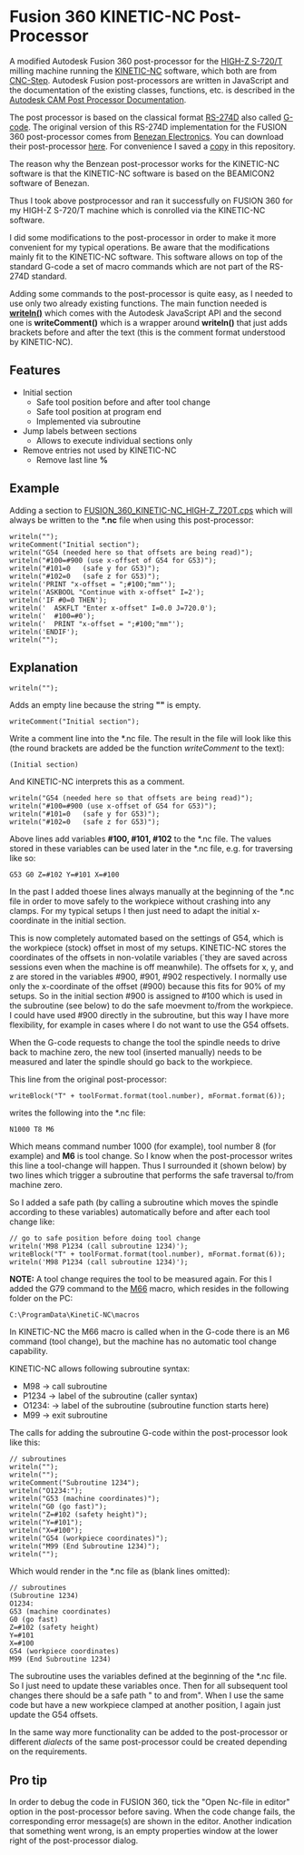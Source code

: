 
# Fusion 360 KINETIC-NC Post-Processor

A modified Autodesk Fusion 360 post-processor for the [HIGH-Z S-720/T](https://www.cnc-step.de/cnc-fraese-high-z-s-720t-kugelgewindetrieb-720x420mm) milling machine running the [KINETIC-NC](https://www.cnc-step.de/cnc-software/kinetic-nc-netzwerk-steuerungssoftware/) software, which both are from [CNC-Step](https://www.cnc-step.de). Autodesk Fusion post-processors are written in JavaScript and the documentation of the existing classes, functions, etc. is described in the [Autodesk CAM Post Processor Documentation](https://cam.autodesk.com/posts/reference/index.html).

The post processor is based on the classical format [RS-274D](https://en.wikipedia.org/wiki/G-code) also called [G-code](https://en.wikipedia.org/wiki/G-code). The original version of this RS-274D implementation for the FUSION 360 post-processor comes from [Benezan Electronics](http://www.benezan-electronics.de/index.html "Click to open Benezan Electronics"). You can download their post-processor [here](http://www.benezan-electronics.de/downloads/Autodesk_HSM_beamicon2.zip). For convenience I saved a [copy](Autodesk_HSM_beamicon2.cps "Click to open Autodesk_HSM_beamicon2.cps") in this repository.

The reason why the Benzean post-processor works for the KINETIC-NC software is that the KINETIC-NC software is based on the BEAMICON2 software of Benezan.

Thus I took above postprocessor and ran it successfully on FUSION 360 for my HIGH-Z S-720/T machine which is conrolled via the KINETIC-NC software. 

I did some modifications to the post-processor in order to make it more convenient for my typical operations. Be aware that the modifications mainly fit to the KINETIC-NC software. This software allows on top of the standard G-code a set of macro commands which are not part of the RS-274D standard.

Adding some commands to the post-processor is quite easy, as I needed to use only two already existing functions. The main function needed is [**writeln()**](https://cam.autodesk.com/posts/reference/classPostProcessor.html#aeb90bf455982d43746741f6dce58279c) which comes with the Autodesk JavaScript API and the second one is **writeComment()** which is a wrapper around **writeln()** that just adds brackets before and after the text (this is the comment format understood by KINETIC-NC).

## Features

 * Initial section
   - Safe tool position before and after tool change
   - Safe tool position at program end
   - Implemented via subroutine 
 * Jump labels between sections
   - Allows to execute individual sections only
 * Remove entries not used by KINETIC-NC
   - Remove last line **%**

## Example

Adding a section to [FUSION_360_KINETIC-NC_HIGH-Z_720T.cps](FUSION_360_KINETIC-NC_HIGH-Z_720T.cps) which will always be written to the **\*.nc** file when using this post-processor:

    writeln("");
    writeComment("Initial section");
    writeln("G54 (needed here so that offsets are being read)");
    writeln("#100=#900 (use x-offset of G54 for G53)");
    writeln("#101=0   (safe y for G53)");
    writeln("#102=0   (safe z for G53)");
    writeln('PRINT "x-offset = ";#100;"mm"');
    writeln('ASKBOOL "Continue with x-offset" I=2');
    writeln('IF #0=0 THEN');
    writeln('  ASKFLT "Enter x-offset" I=0.0 J=720.0');
    writeln('  #100=#0');
    writeln('  PRINT "x-offset = ";#100;"mm"');
    writeln('ENDIF');
    writeln("");

## Explanation

    writeln("");
Adds an empty line because the string **""** is empty.

    writeComment("Initial section");

Write a comment line into the \*.nc file. The result in the file will look like this (the round brackets are added be the function *writeComment* to the text):

    (Initial section)

And KINETIC-NC interprets this as a comment.

    writeln("G54 (needed here so that offsets are being read)");
    writeln("#100=#900 (use x-offset of G54 for G53)");
    writeln("#101=0   (safe y for G53)");
    writeln("#102=0   (safe z for G53)");


Above lines add variables **#100, #101, #102** to the \*.nc file. The values stored in these variables can be used later in the \*.nc file, e.g. for traversing like so:

    G53 G0 Z=#102 Y=#101 X=#100

In the past I added thoese lines always manually at the beginning of the \*.nc file in order to move safely to the workpiece without crashing into any clamps. For my typical setups I then just need to adapt the initial x-coordinate in the initial section.

This is now completely automated based on the settings of G54, which is the workpiece (stock) offset in most of my setups. KINETIC-NC stores the coordinates of the offsets in non-volatile variables (´they are saved across sessions even when the machine is off meanwhile). The offsets for x, y, and z are stored in the variables #900, #901, #902 respectively. I normally use only the x-coordinate of the offset (#900) because this fits for 90% of my setups. So in the initial section #900 is assigned to #100 which is used in the subroutine (see below) to do the safe moevment to/from the workpiece. I could have used #900 directly in the subroutine, but this way I have more flexibility, for example in cases where I do not want to use the G54 offsets.

When the G-code requests to change the tool the spindle needs to drive back to machine zero, the new tool (inserted manually) needs to be measured and later the spindle should go back to the workpiece.

This line from the original post-processor:

    writeBlock("T" + toolFormat.format(tool.number), mFormat.format(6));

writes the following into the \*.nc file:

    N1000 T8 M6

Which means command number 1000 (for example), tool number 8 (for example) and **M6** is tool change. So I know when the post-processor writes this line a tool-change will happen. Thus I surrounded it (shown below) by two lines which trigger a subroutine that performs the safe traversal to/from machine zero.

So I added a safe path (by calling a subroutine which moves the spindle according to these variables) automatically before and after each tool change like:

    // go to safe position before doing tool change
    writeln('M98 P1234 (call subroutine 1234)');
    writeBlock("T" + toolFormat.format(tool.number), mFormat.format(6));
    writeln('M98 P1234 (call subroutine 1234)');

**NOTE:** A tool change requires the tool to be measured again. For this I added the G79 command to the [M66](M66.txt) macro, which resides in the following folder on the PC:

    C:\ProgramData\KinetiC-NC\macros

In KINETIC-NC the M66 macro is called when in the G-code there is an M6 command (tool change), but the machine has no automatic tool change capability.

KINETIC-NC allows following subroutine syntax:

 * M98 &rarr; call subroutine
 * P1234 &rarr; label of the subroutine (caller syntax)
 * O1234: &rarr; label of the subroutine (subroutine function starts here)
 * M99 &rarr; exit subroutine

The calls for adding the subroutine G-code within the post-processor look like this:

    // subroutines
    writeln("");
    writeln("");
    writeComment("Subroutine 1234");
    writeln("O1234:");
    writeln("G53 (machine coordinates)");
    writeln("G0 (go fast)");
    writeln("Z=#102 (safety height)");
    writeln("Y=#101");
    writeln("X=#100");
    writeln("G54 (workpiece coordinates)");
    writeln("M99 (End Subroutine 1234)");
    writeln("");

Which would render in the \*.nc file as (blank lines omitted):

    // subroutines
    (Subroutine 1234)
    O1234:
    G53 (machine coordinates)
    G0 (go fast)
    Z=#102 (safety height)
    Y=#101
    X=#100
    G54 (workpiece coordinates)
    M99 (End Subroutine 1234)
    
The subroutine uses the variables defined at the beginning of the \*.nc file. So I just need to update these variables once. Then for all subsequent tool changes there should be a safe path " to and from". When I use the same code but have a new workpiece clamped at another position, I again just update the G54 offsets.

In the same way more functionality can be added to the post-processor or different *dialects* of the same post-processor could be created depending on the requirements.

## Pro tip

In order to debug the code in FUSION 360, tick the "Open Nc-file in editor" option in the post-processor before saving. When the code change fails, the corresponding error message(s) are shown in the editor. Another indication that something went wrong, is an empty properties window at the lower right of the post-processor dialog.
